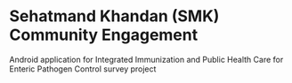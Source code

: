 # Sehatmand Khandan (SMK) Community Engagement
Android application for Integrated Immunization and Public Health Care for Enteric Pathogen Control survey project
